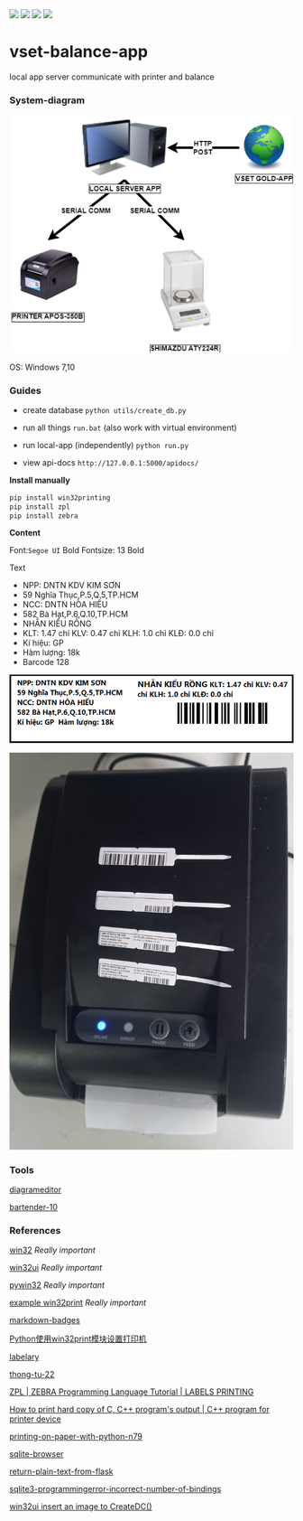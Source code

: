 <div>
<img src="https://img.shields.io/badge/python-3670A0?style=for-the-badge&logo=python&logoColor=ffdd54"/>
<img src="https://img.shields.io/badge/sqlite-%2307405e.svg?style=for-the-badge&logo=sqlite&logoColor=white"/>
<img src="https://img.shields.io/badge/flask-%23000.svg?style=for-the-badge&logo=flask&logoColor=white"/>
<img src="https://img.shields.io/badge/-Swagger-%23Clojure?style=for-the-badge&logo=swagger&logoColor=white"/>
</div>

# vset-balance-app
local app server  communicate with printer and balance

### System-diagram

![sys](/docs/SYS.png)

OS: Windows 7,10

### Guides

- create database `python utils/create_db.py`

- run all things `run.bat` (also work with virtual environment)

- run local-app (independently) `python run.py`

- view api-docs `http://127.0.0.1:5000/apidocs/`

**Install manually**

	pip install win32printing
	pip install zpl
	pip install zebra

**Content**

Font:`Segoe UI` Bold Fontsize: 13 Bold 

Text
- NPP: DNTN KDV KIM SƠN
- 59 Nghĩa Thục,P.5,Q.5,TP.HCM
- NCC: DNTN HÒA HIẾU
- 582 Bà Hạt,P.6,Q.10,TP.HCM
- NHẪN KIỂU RỒNG
- KLT: 1.47 chỉ KLV: 0.47 chỉ KLH: 1.0 chỉ KLĐ: 0.0 chỉ
- Kí hiệu: GP
- Hàm lượng: 18k
- Barcode 128

![example](./docs/template2.png)

![example](./docs/real.jpg)

### Tools
[diagrameditor](https://www.diagrameditor.com/)

[bartender-10](http://azprint.vn/tin-tong-hop/huong-dan-crack-cai-dat-bartender-10-va-ket-noi-file-excel-de-in-ma-vach.html)

### References

[win32](http://timgolden.me.uk/pywin32-docs/win32.html) *Really important*

[win32ui](http://timgolden.me.uk/pywin32-docs/win32ui.html) *Really important*

[pywin32](https://github.com/mhammond/pywin32) *Really important*

[example win32print](http://timgolden.me.uk/python/win32_how_do_i/print.html) *Really important*

[markdown-badges](https://github.com/Ileriayo/markdown-badges)

[Python使用win32print模块设置打印机](https://www.cnblogs.com/lixiufeng1994/articles/13027576.html)

[labelary](http://labelary.com/)

[thong-tu-22](https://www.phanmemvang.com.vn/tin-tuc/tu-van/infographic-tem-nhan-nu-trang-voi-thong-tu-22.html)

[ZPL | ZEBRA Programming Language Tutorial | LABELS PRINTING](https://www.youtube.com/watch?v=DBCV2V4LPZ0)

[How to print hard copy of C, C++ program's output | C++ program for printer device](https://www.youtube.com/watch?v=GDxLs0CEdAY)

[printing-on-paper-with-python-n79](https://dev.to/pa4kev/printing-on-paper-with-python-n79)

[sqlite-browser](https://sqlitebrowser.org/dl/)

[return-plain-text-from-flask](https://stackoverflow.com/questions/57296472/how-to-return-plain-text-from-flask-endpoint-needed-by-prometheus)

[sqlite3-programmingerror-incorrect-number-of-bindings](https://stackoverflow.com/questions/16856647/sqlite3-programmingerror-incorrect-number-of-bindings-supplied-the-current-sta)

[win32ui insert an image to CreateDC()](https://stackoverflow.com/questions/73175487/win32ui-insert-an-image-to-createdc)